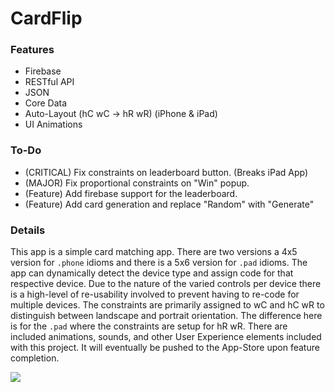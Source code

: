 # CardFlip
### Features
- Firebase
- RESTful API
- JSON
- Core Data
- Auto-Layout (hC wC -> hR wR) (iPhone & iPad)
- UI Animations

### To-Do
- (CRITICAL) Fix constraints on leaderboard button. (Breaks iPad App)
- (MAJOR) Fix proportional constraints on "Win" popup.
- (Feature) Add firebase support for the leaderboard.
- (Feature) Add card generation and replace "Random" with "Generate"

### Details
This app is a simple card matching app. There are two versions a 4x5 version for `.phone` idioms and there is a 5x6 version for `.pad` idioms. The app can dynamically detect the device type and assign code for that respective device. Due to the nature of the varied controls per device there is a high-level of re-usability involved to prevent having to re-code for multiple devices. The constraints are primarily assigned to wC and hC wR to distinguish between landscape and portrait orientation. The difference here is for the `.pad` where the constraints are setup for hR wR. There are included animations, sounds, and other User Experience elements included with this project. It will eventually be pushed to the App-Store upon feature completion.

![](https://imgur.com/a/QZj3er5)

